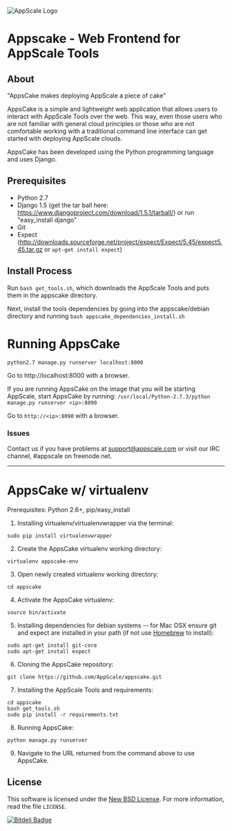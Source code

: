 ![AppScale Logo](http://www.appscale.com/img/appscale-logo.png)

# Appscake - Web Frontend for AppScale Tools #

## About ##

"AppsCake makes deploying AppScale a piece of cake"

AppsCake is a simple and lightweight web application that allows users to
interact with AppScale Tools over the web. This way, even those users who
are not familiar with general cloud principles or those who are not
comfortable working with a traditional command line interface can get
started with deploying AppScale clouds.

AppsCake has been developed using the Python programming language and uses Django.

## Prerequisites ##
- Python 2.7
- Django 1.5 (get the tar ball here: https://www.djangoproject.com/download/1.5.1/tarball/) or 
  run "easy_install django"
- Git
- Expect (http://downloads.sourceforge.net/project/expect/Expect/5.45/expect5.45.tar.gz or 
  ```apt-get install expect```)

## Install Process ##
Run ```bash get_tools.sh```, which downloads the AppScale Tools and puts them in the
appscake directory.

Next, install the tools dependencies by going into the appscake/debian directory
and running
```bash appscake_dependencies_install.sh```

# Running AppsCake #
```python2.7 manage.py runserver localhost:8000```

Go to http://localhost:8000 with a browser. 

If you are running AppsCake on the image that you will be starting AppScale, start AppsCake by running:
```/usr/local/Python-2.7.3/python manage.py runserver <ip>:8090```

Go to `http://<ip>:8090` with a browser.

### Issues ###
Contact us if you have problems at support@appscale.com or visit our IRC channel, #appscale on freenode.net.

***

# AppsCake w/ virtualenv #
Prerequisites: Python 2.6+, pip/easy_install

1. Installing virtualenv/virtualenvwrapper via the terminal:
```
sudo pip install virtualenvwrapper
```

2. Create the AppsCake virtualenv working directory:
```
virtualenv appscake-env
```

3. Open newly created virtualenv working directory:
```
cd appscake
```

4. Activate the AppsCake virtualenv:
```
source bin/activate
```

5. Installing dependencies for debian systems -- for Mac OSX ensure git and expect are installed in your path (if not use <a href="http://mxcl.github.io/homebrew/">Homebrew</a> to install):
```
sudo apt-get install git-core
sudo apt-get install expect
```

6. Cloning the AppsCake repository:
```
git clone https://github.com/AppScale/appscake.git
```

7. Installing the AppScale Tools and requirements:
```
cd appscake
bash get_tools.sh
sudo pip install -r requirements.txt
```

8. Running AppsCake:
```
python manage.py runserver
```

9. Navigate to the URL returned from the command above to use AppsCake.



License
-------
This software is licensed under the [New BSD License][BSD]. For more
information, read the file ``LICENSE``.

[BSD]: http://opensource.org/licenses/BSD-3-Clause


[![Bitdeli Badge](https://d2weczhvl823v0.cloudfront.net/DrOctogon/appscake/trend.png)](https://bitdeli.com/free "Bitdeli Badge")

